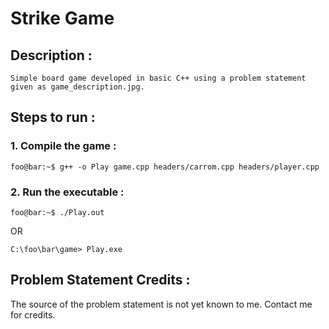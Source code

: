 # Strike Game

## Description :
	
	Simple board game developed in basic C++ using a problem statement given as game_description.jpg.

## Steps to run :

### 1. Compile the game :

```console
foo@bar:~$ g++ -o Play game.cpp headers/carrom.cpp headers/player.cpp
```

### 2. Run the executable :

```console
foo@bar:~$ ./Play.out
```

OR

```console
C:\foo\bar\game> Play.exe
```

## Problem Statement Credits :

The source of the problem statement is not yet known to me. Contact me for credits.